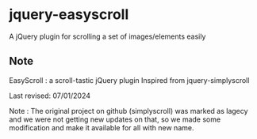 # jquery-easyscroll
A jQuery plugin for scrolling a set of images/elements easily

## Note
EasyScroll : a scroll-tastic jQuery plugin 
Inspired from jquery-simplyscroll 

Last revised: 07/01/2024


Note : The original project on github (simplyscroll) was marked as lagecy and we were not getting new updates on that, so we made some modification and make it available for all with new name.